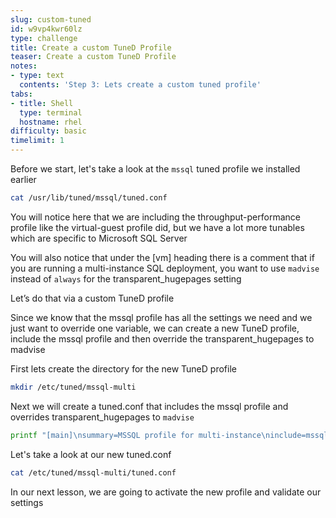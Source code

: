 ```yaml
---
slug: custom-tuned
id: w9vp4kwr60lz
type: challenge
title: Create a custom TuneD Profile
teaser: Create a custom TuneD Profile
notes:
- type: text
  contents: 'Step 3: Lets create a custom tuned profile'
tabs:
- title: Shell
  type: terminal
  hostname: rhel
difficulty: basic
timelimit: 1
---
```


Before we start, let's take a look at the `mssql` tuned profile we installed earlier

```bash
cat /usr/lib/tuned/mssql/tuned.conf
```

You will notice here that we are including the throughput-performance profile like the virtual-guest profile did, but we have a lot more tunables which are specific to Microsoft SQL Server

You will also notice that under the [vm] heading there is a comment that if you are running a multi-instance SQL deployment, you want to use `madvise` instead of `always` for the transparent_hugepages setting

Let’s do that via a custom TuneD profile

Since we know that the mssql profile has all the settings we need and we just want to override one variable, we can create a new TuneD profile, include the mssql profile and then override the transparent_hugepages to madvise

First lets create the directory for the new TuneD profile



```bash
mkdir /etc/tuned/mssql-multi
```

Next we will create a tuned.conf that includes the mssql profile and overrides transparent_hugepages to `madvise`


```bash
printf "[main]\nsummary=MSSQL profile for multi-instance\ninclude=mssql\n\n[vm]\ntransparent_hugepages=madvise\n" > /etc/tuned/mssql-multi/tuned.conf
```

Let's take a look at our new tuned.conf


```bash
cat /etc/tuned/mssql-multi/tuned.conf
```

In our next lesson, we are going to activate the new profile and validate our settings
